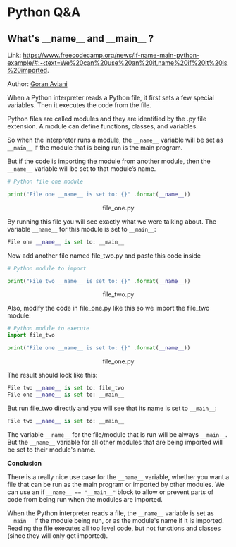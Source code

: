 # Python Q&A

## What's \_\_name\_\_ and \_\_main\_\_ ?

Link: https://www.freecodecamp.org/news/if-name-main-python-example/#:~:text=We%20can%20use%20an%20if,name%20if%20it%20is%20imported.  

Author: [Goran Aviani](https://www.freecodecamp.org/news/author/goran/)  

When a Python interpreter reads a Python file, it first sets a few special variables. Then it executes the code from the file.  

Python files are called modules and they are identified by the .py file extension. A module can define functions, classes, and variables.  

So when the interpreter runs a module, the ```__name__``` variable will be set as  ```__main__``` if the module that is being run is the main program.  

But if the code is importing the module from another module, then the ```__name__```  variable will be set to that module’s name.  

```python
# Python file one module

print("File one __name__ is set to: {}" .format(__name__))
```
<p align="center">
  file_one.py
</p>

By running this file you will see exactly what we were talking about. The variable ```__name__``` for this module is set to ```__main__```:

```python
File one __name__ is set to: __main__
```

Now add another file named file_two.py and paste this code inside

```python
# Python module to import

print("File two __name__ is set to: {}" .format(__name__))
```
<p align="center">
  file_two.py
</p>

Also, modify the code in file_one.py like this so we import the file_two module:

```python
# Python module to execute
import file_two

print("File one __name__ is set to: {}" .format(__name__))
```

<p align="center">
  file_one.py
</p>

The result should look like this:

```python
File two __name__ is set to: file_two
File one __name__ is set to: __main__
```

But run file_two directly and you will see that its name is set to ```__main__```:

```python
File two __name__ is set to: __main__
```

The variable ```__name__``` for the file/module that is run will be always ```__main__```. But the ```__name__``` variable for all other modules that are being imported will be set to their module's name.

**Conclusion**

There is a really nice use case for the ```__name__``` variable, whether you want a file that can be run as the main program or imported by other modules. We can use an if ```__name__ == "__main__"``` block to allow or prevent parts of code from being run when the modules are imported.

When the Python interpreter reads a file, the ```__name__``` variable is set as ```__main__``` if the module being run, or as the module's name if it is imported. Reading the file executes all top level code, but not functions and classes (since they will only get imported).
